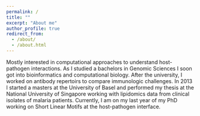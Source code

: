 ```yaml
---
permalink: /
title: ""
excerpt: "About me"
author_profile: true
redirect_from: 
  - /about/
  - /about.html
---
```


Mostly interested in computational approaches to understand host-pathogen interactions. As I studied a bachelors in Genomic Sciences I soon got into bioinformatics and computational biology. After the university, I worked on antibody repertoirs to compare immunologic challenges. In 2013 I started a masters at the University of Basel and performed my thesis at the National University of Singapore working with lipidomics data from clinical isolates of malaria patients. Currently, I am on my last year of my PhD working on Short Linear Motifs at the host-pathogen interface.